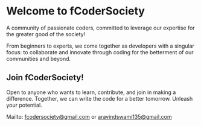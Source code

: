 # Welcome to fCoderSociety

A community of passionate coders, committed to leverage our expertise for the greater good of the society!  
 
From beginners to experts, we come together as developers with a singular focus: to collaborate and innovate through coding for the betterment of our communities and beyond.  

## Join fCoderSociety!
Open to anyone who wants to learn, contribute, and join in making a difference. Together, we can write the code for a better tomorrow. Unleash your potential.

Mailto: <fcodersociety@gmail.com> or <aravindswami135@gmail.com>  
